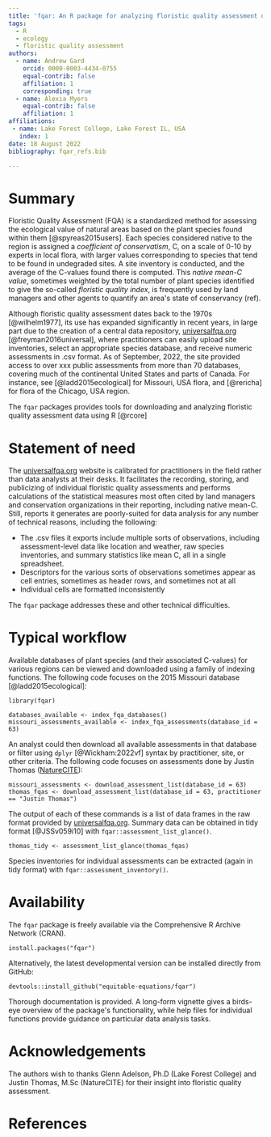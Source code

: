 ```yaml
---
title: 'fqar: An R package for analyzing floristic quality assessment data'
tags:
  - R
  - ecology
  - floristic quality assessment
authors:
  - name: Andrew Gard
    orcid: 0000-0003-4434-0755
    equal-contrib: false
    affiliation: 1
    corresponding: true 
  - name: Alexia Myers
    equal-contrib: false 
    affiliation: 1
affiliations:
 - name: Lake Forest College, Lake Forest IL, USA
   index: 1
date: 18 August 2022
bibliography: fqar_refs.bib

---
```


# Summary

Floristic Quality Assessment (FQA) is a standardized method for assessing the ecological value of natural areas based on the plant species found within them [@spyreas2015users]. Each species considered native to the region is assigned a *coefficient of conservatism*, C, on a scale of 0-10 by experts in local flora, with larger values corresponding to species that tend to be found in undegraded sites. A site inventory is conducted, and the average of the C-values found there is computed. This *native mean-C value*, sometimes weighted by the total number of plant species identified to give the so-called *floristic quality index*, is frequently used by land managers and other agents to quantify an area's state of conservancy (ref). 

Although floristic quality assessment dates back to the  1970s [@wilhelm1977], its use has expanded significantly in recent years, in large part due to the creation of a central data repository, [universalfqa.org](https://universalfqa.org/) [@freyman2016universal], where practitioners can easily upload site inventories, select an appropriate species database, and receive numeric assessments in .csv format. As of September, 2022, the site provided access to over xxx public assessments from more than 70 databases, covering much of the continental United States and parts of Canada. For instance, see [@ladd2015ecological] for Missouri, USA flora, and [@rericha] for flora of the Chicago, USA region.

The `fqar` packages provides tools for downloading and analyzing floristic quality assessment data using R [@rcore]

# Statement of need

The [universalfqa.org](https://universalfqa.org/) website is calibrated for practitioners in the field rather than data analysts at their desks. It facilitates the recording, storing, and publicizing of individual floristic quality assessments and performs calculations of the statistical measures most often cited by land managers and conservation organizations in their reporting, including native mean-C. Still, reports it generates are poorly-suited for data analysis for any number of technical reasons, including the following:

- The .csv files it exports include multiple sorts of observations, including assessment-level data like location and weather, raw species inventories, and summary statistics like mean C, all in a single spreadsheet.
- Descriptors for the various sorts of observations sometimes appear as cell entries, sometimes as header rows, and sometimes not at all
- Individual cells are formatted inconsistently

The `fqar` package addresses these and other technical difficulties. 

# Typical workflow

Available databases of plant species (and their associated C-values) for various regions can be viewed and downloaded using a family of indexing functions. The following code focuses on the 2015 Missouri database [@ladd2015ecological]:

`library(fqar)`

`databases_available <- index_fqa_databases()  
missouri_assessments_available <- index_fqa_assessments(database_id = 63)`

An analyst could then download all available assessments in that database or filter using `dplyr` [@Wickham:2022vf] syntax by practitioner, site, or other criteria. The following code focuses on assessments done by Justin Thomas ([NatureCITE](https://www.naturecite.org/)):

`missouri_assessments <- download_assessment_list(database_id = 63)  
thomas_fqas <- download_assessment_list(database_id = 63, practitioner == "Justin Thomas")`

The output of each of these commands is a list of data frames in the raw format provided by [universalfqa.org](https://universalfqa.org/). Summary data can be obtained in tidy format [@JSSv059i10] with `fqar::assessment_list_glance()`. 

`thomas_tidy <- assessment_list_glance(thomas_fqas)`

Species inventories for individual assessments can be extracted (again in tidy format) with `fqar::assessment_inventory()`.

# Availability

The `fqar` package is freely available via the Comprehensive R Archive Network (CRAN). 

`install.packages("fqar")`

Alternatively, the latest developmental version can be installed directly from GitHub:

`devtools::install_github("equitable-equations/fqar")`

Thorough documentation is provided. A long-form vignette gives a birds-eye overview of the package's functionality, while help files for individual functions provide guidance on particular data analysis tasks. 

# Acknowledgements

The authors wish to thanks Glenn Adelson, Ph.D  (Lake Forest College) and Justin Thomas, M.Sc (NatureCITE) for their insight into floristic quality assessment. 

# References


